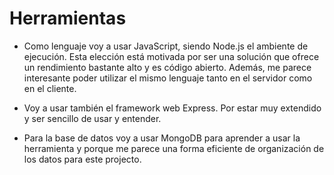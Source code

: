 # Herramientas 

- Como lenguaje voy a usar JavaScript, siendo Node.js el ambiente de ejecución. Esta elección está motivada por ser una solución que ofrece un rendimiento bastante alto y es código abierto. Además, me parece interesante poder utilizar el mismo lenguaje tanto en el servidor como en el cliente. 

- Voy a usar también el framework web Express. Por estar muy extendido y ser sencillo de usar y entender. 

- Para la base de datos voy a usar MongoDB para aprender a usar la herramienta y porque me parece una forma eficiente de organización de los datos para este projecto.
